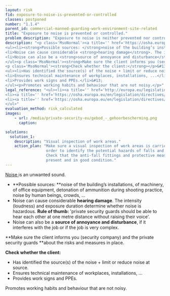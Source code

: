 ```yaml
---
layout: risk
fid: exposure-to-noise-is-prevented-or-controlled
classes: postponed
number: "1.1.4"
parent_id: commercial-manned-guarding-work-environment-site-related
title: "Exposure to noise is prevented or controlled."
problem_description: "Exposure to noise is neither prevented nor controlled."
description: "<p class='MsoNormal'><a title='' href='https://osha.europa.eu/en/topics/noise/index_html' rel='nofollow' target='_blank'>Noise </a>is an unwanted sound. </p>&#13;
<ul><li><strong>Possible sources: </strong>noise of the building’s installations, of machinery, of office equipment, detonation of ammunition during shooting practice, noise by human beings, crowds, ...</li>&#13;
<li>Noise can cause considerable <strong>hearing damage</strong>. The intensity (loudness) and exposure duration determine whether noise is hazardous. <strong>Rule of thumb:</strong> 'private security guards should be able to hear each other at one metre distance without raising their voice'.</li>&#13;
<li>Noise can also be a <strong>source of annoyance and disturbance</strong>, if it interferes with the job or if the job is very complex.</li>&#13;
</ul><p class='MsoNormal'><strong>Make sure the client informs you (security company) and the private security guards </strong>about the risks and measures in place.</p>&#13;
<p class='MsoNormal'><strong>Check whether the client:</strong></p>&#13;
<ul><li>Has identified the source(s) of the noise + limit or reduce noise at source.</li>&#13;
<li>Ensures technical maintenance of workplaces, installations, ...</li>&#13;
<li>Provides work signs and PPEs.</li>&#13;
</ul><p>Promotes working habits and behaviour that are not noisy.</p>"
legal_reference: "<ul><li><a title='' href='http://europa.eu/legislation_summaries/employment_and_social_policy/health_hygiene_safety_at_work/c11113_en.htm' rel='nofollow' target='_blank'>89/391/CEE Implementing measures to improve the health and safety of workers (framework directive).</a></li>&#13;
<li><a title='' href='https://osha.europa.eu/en/legislation/directives/workplaces-equipment-signs-personal-protective-equipment/osh-directives/2' rel='nofollow' target='_blank'>89/654/EEC Directive on the minimum safety and health requirements for the workplace</a>.</li>&#13;
<li><a title='' href='https://osha.europa.eu/en/legislation/directives/exposure-to-physical-hazards/osh-directives/82' rel='nofollow' target='_blank'>2003/10/EC Directive on the minimum health and safety requirements regarding the exposure of workers to the risks arising from physical agents (noise).</a></li>&#13;
</ul>"
evaluation_method: risk_calculated
images:
    - url: /media/private-security-eu/gebod_-_gehoorbescherming.png
      caption: 

solutions:
  solution_1:
    description: "Visual inspection of work areas."
    action_plan: "Make sure a visual inspection of work areas is carried out in
                  order to identify the potential hazards of falls and slips.
                  Check that the anti-fall fittings and protective measures are
                  present and in good condition."
---
```

[Noise ](https://osha.europa.eu/en/topics/noise/index_html)is an unwanted
sound.

  * **Possible sources: **noise of the building’s installations, of machinery, of office equipment, detonation of ammunition during shooting practice, noise by human beings, crowds, ...
  * Noise can cause considerable **hearing damage**. The intensity (loudness) and exposure duration determine whether noise is hazardous. **Rule of thumb:** 'private security guards should be able to hear each other at one metre distance without raising their voice'.
  * Noise can also be a **source of annoyance and disturbance**, if it interferes with the job or if the job is very complex.

**Make sure the client informs you (security company) and the private security guards **about the risks and measures in place.

**Check whether the client:**

  * Has identified the source(s) of the noise + limit or reduce noise at source.
  * Ensures technical maintenance of workplaces, installations, ...
  * Provides work signs and PPEs.

Promotes working habits and behaviour that are not noisy.


